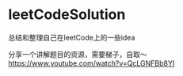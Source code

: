 # leetCodeSolution
总结和整理自己在leetCode上的一些idea

分享一个讲解题目的资源，需要梯子，自取～
https://www.youtube.com/watch?v=QcLGNFBb8YI